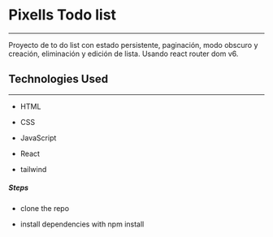<h1>Pixells Todo list</h1>
<hr><p>Proyecto de to do list con estado persistente, paginación, modo obscuro y creación, eliminación y edición de lista. Usando react router dom v6.</p><h2>Technologies Used</h2>
<hr><ul>
<li>HTML</li>
</ul><ul>
<li>CSS</li>
</ul><ul>
<li>JavaScript</li>
</ul><ul>
<li>React</li>
</ul><ul>
<li>tailwind</li>
</ul><h5>Steps</h5><ul>
<li>clone the repo</li>
</ul><ul>
<li>install dependencies with npm install</li>
</ul>
